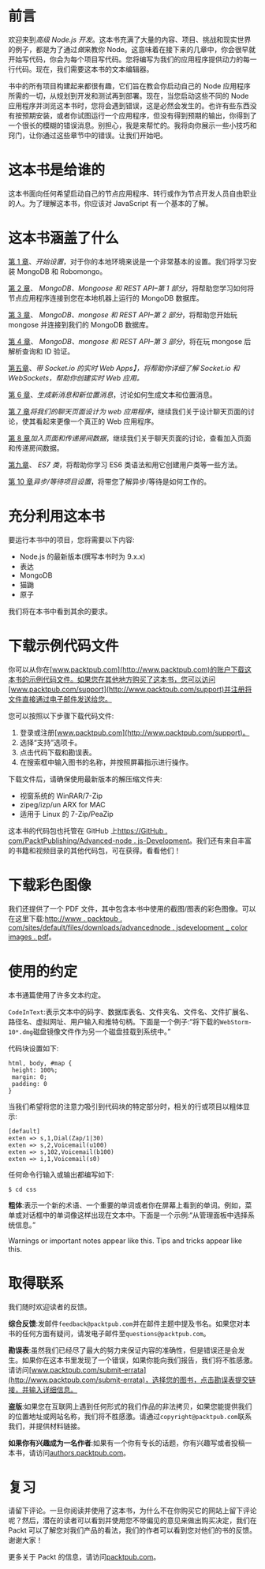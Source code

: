 # 前言

欢迎来到*高级 Node.js 开发*。这本书充满了大量的内容、项目、挑战和现实世界的例子，都是为了通过*做*来教你 Node。这意味着在接下来的几章中，你会很早就开始写代码，你会为每个项目写代码。您将编写为我们的应用程序提供动力的每一行代码。现在，我们需要这本书的文本编辑器。

书中的所有项目构建起来都很有趣，它们旨在教会你启动自己的 Node 应用程序所需的一切，从规划到开发和测试再到部署。现在，当您启动这些不同的 Node 应用程序并浏览这本书时，您将会遇到错误，这是必然会发生的。也许有些东西没有按预期安装，或者你试图运行一个应用程序，但没有得到预期的输出，你得到了一个很长的模糊的错误消息。别担心，我是来帮忙的。我将向你展示一些小技巧和窍门，让你通过这些章节中的错误。让我们开始吧。

# 这本书是给谁的

这本书面向任何希望启动自己的节点应用程序、转行或作为节点开发人员自由职业的人。为了理解这本书，你应该对 JavaScript 有一个基本的了解。

# 这本书涵盖了什么

[第 1 章](01.html)、*开始设置*，对于你的本地环境来说是一个非常基本的设置。我们将学习安装 MongoDB 和 Robomongo。

[第 2 章](02.html)、 *MongoDB、Mongoose 和 REST API–第 1 部分*，将帮助您学习如何将节点应用程序连接到您在本地机器上运行的 MongoDB 数据库。

[第 3 章](03.html)、 *MongoDB、mongose 和 REST API–第 2 部分*，将帮助您开始玩 mongose 并连接到我们的 MongoDB 数据库。

[第 4 章](04.html)、 *MongoDB、mongose 和 REST API–第 3 部分*，将在玩 mongose 后解析查询和 ID 验证。

[第五章](05.html)、*带 Socket.io 的实时 Web Apps】，将帮助你详细了解 Socket.io 和 WebSockets，帮助你创建实时 Web 应用。*

[第 6 章](06.html)、*生成新消息和新位置消息*，讨论如何生成文本和位置消息。

[第 7 章](07.html)*将我们的聊天页面设计为 web 应用程序*，继续我们关于设计聊天页面的讨论，使其看起来更像一个真正的 Web 应用程序。

[第 8 章](08.html)*加入页面和传递房间数据*，继续我们关于聊天页面的讨论，查看加入页面和传递房间数据。

[第九章](09.html)、 *ES7 类*，将帮助你学习 ES6 类语法和用它创建用户类等一些方法。

[第 10 章](10.html)*异步/等待项目设置*，将带您了解异步/等待是如何工作的。

# 充分利用这本书

要运行本书中的项目，您将需要以下内容:

*   Node.js 的最新版本(撰写本书时为 9.x.x)
*   表达
*   MongoDB
*   猫鼬
*   原子

我们将在本书中看到其余的要求。

# 下载示例代码文件

你可以从你在[www.packtpub.com](http://www.packtpub.com)的账户下载这本书的示例代码文件。如果您在其他地方购买了这本书，您可以访问[www.packtpub.com/support](http://www.packtpub.com/support)并注册将文件直接通过电子邮件发送给您。

您可以按照以下步骤下载代码文件:

1.  登录或注册[www.packtpub.com](http://www.packtpub.com/support)。
2.  选择“支持”选项卡。
3.  点击代码下载和勘误表。
4.  在搜索框中输入图书的名称，并按照屏幕指示进行操作。

下载文件后，请确保使用最新版本的解压缩文件夹:

*   视窗系统的 WinRAR/7-Zip
*   zipeg/izp/un ARX for MAC
*   适用于 Linux 的 7-Zip/PeaZip

这本书的代码包也托管在 GitHub 上[https://GitHub . com/PacktPublishing/Advanced-node . js-Development](https://github.com/PacktPublishing/Advanced-Node.js-Development)。我们还有来自丰富的书籍和视频目录的其他代码包，可在获得。看看他们！

# 下载彩色图像

我们还提供了一个 PDF 文件，其中包含本书中使用的截图/图表的彩色图像。可以在这里下载:[http://www . packtpub . com/sites/default/files/downloads/advancednode . jsdevelopment _ color images . pdf](http://www.packtpub.com/sites/default/files/downloads/Bookname_ColorImages.pdf)。

# 使用的约定

本书通篇使用了许多文本约定。

`CodeInText`:表示文本中的码字、数据库表名、文件夹名、文件名、文件扩展名、路径名、虚拟网址、用户输入和推特句柄。下面是一个例子:“将下载的`WebStorm-10*.dmg`磁盘镜像文件作为另一个磁盘挂载到系统中。”

代码块设置如下:

```
html, body, #map {
 height: 100%; 
 margin: 0;
 padding: 0
}
```

当我们希望将您的注意力吸引到代码块的特定部分时，相关的行或项目以粗体显示:

```
[default]
exten => s,1,Dial(Zap/1|30)
exten => s,2,Voicemail(u100)
exten => s,102,Voicemail(b100)
exten => i,1,Voicemail(s0)
```

任何命令行输入或输出都编写如下:

```
$ cd css
```

**粗体**:表示一个新的术语、一个重要的单词或者你在屏幕上看到的单词。例如，菜单或对话框中的单词像这样出现在文本中。下面是一个示例:“从管理面板中选择系统信息。”

Warnings or important notes appear like this. Tips and tricks appear like this.

# 取得联系

我们随时欢迎读者的反馈。

**综合反馈**:发邮件`feedback@packtpub.com`并在邮件主题中提及书名。如果您对本书的任何方面有疑问，请发电子邮件至`questions@packtpub.com`。

**勘误表**:虽然我们已经尽了最大的努力来保证内容的准确性，但是错误还是会发生。如果你在这本书里发现了一个错误，如果你能向我们报告，我们将不胜感激。请访问[www.packtpub.com/submit-errata](http://www.packtpub.com/submit-errata)，选择您的图书，点击勘误表提交链接，并输入详细信息。

**盗版**:如果您在互联网上遇到任何形式的我们作品的非法拷贝，如果您能提供我们的位置地址或网站名称，我们将不胜感激。请通过`copyright@packtpub.com`联系我们，并提供材料链接。

**如果你有兴趣成为一名作者**:如果有一个你有专长的话题，你有兴趣写或者投稿一本书，请访问[authors.packtpub.com](http://authors.packtpub.com/)。

# 复习

请留下评论。一旦你阅读并使用了这本书，为什么不在你购买它的网站上留下评论呢？然后，潜在的读者可以看到并使用您不带偏见的意见来做出购买决定，我们在 Packt 可以了解您对我们产品的看法，我们的作者可以看到您对他们的书的反馈。谢谢大家！

更多关于 Packt 的信息，请访问[packtpub.com](https://www.packtpub.com/)。